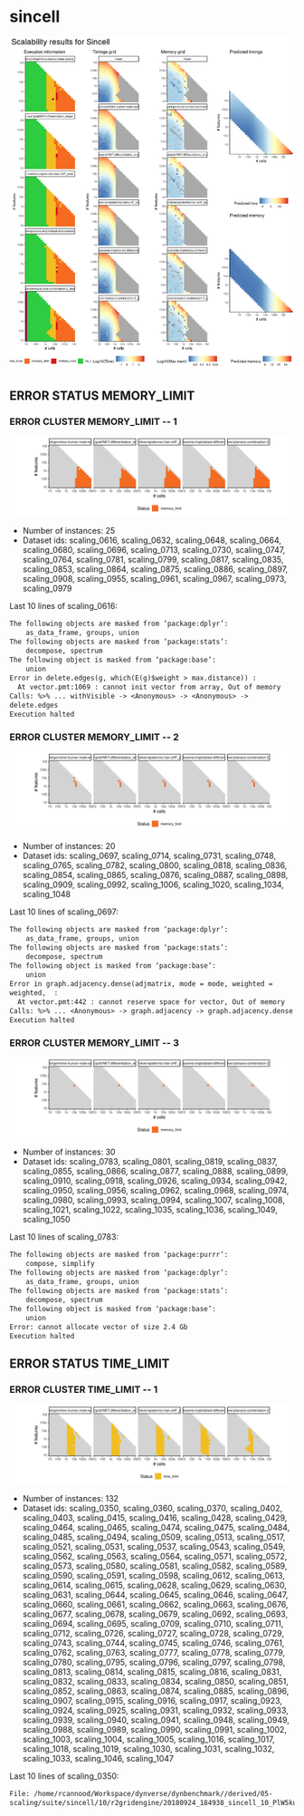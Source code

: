 # sincell
![Overview](sincell.png)

## ERROR STATUS MEMORY_LIMIT

### ERROR CLUSTER MEMORY_LIMIT -- 1
![Cluster plot](error_class_plots/sincell_memory_limit_1.png)

 * Number of instances: 25
 * Dataset ids: scaling_0616, scaling_0632, scaling_0648, scaling_0664, scaling_0680, scaling_0696, scaling_0713, scaling_0730, scaling_0747, scaling_0764, scaling_0781, scaling_0799, scaling_0817, scaling_0835, scaling_0853, scaling_0864, scaling_0875, scaling_0886, scaling_0897, scaling_0908, scaling_0955, scaling_0961, scaling_0967, scaling_0973, scaling_0979

Last 10 lines of scaling_0616:
```
The following objects are masked from ‘package:dplyr’:
    as_data_frame, groups, union
The following objects are masked from ‘package:stats’:
    decompose, spectrum
The following object is masked from ‘package:base’:
    union
Error in delete.edges(g, which(E(g)$weight > max.distance)) : 
  At vector.pmt:1069 : cannot init vector from array, Out of memory
Calls: %>% ... withVisible -> <Anonymous> -> <Anonymous> -> delete.edges
Execution halted
```

### ERROR CLUSTER MEMORY_LIMIT -- 2
![Cluster plot](error_class_plots/sincell_memory_limit_2.png)

 * Number of instances: 20
 * Dataset ids: scaling_0697, scaling_0714, scaling_0731, scaling_0748, scaling_0765, scaling_0782, scaling_0800, scaling_0818, scaling_0836, scaling_0854, scaling_0865, scaling_0876, scaling_0887, scaling_0898, scaling_0909, scaling_0992, scaling_1006, scaling_1020, scaling_1034, scaling_1048

Last 10 lines of scaling_0697:
```
The following objects are masked from ‘package:dplyr’:
    as_data_frame, groups, union
The following objects are masked from ‘package:stats’:
    decompose, spectrum
The following object is masked from ‘package:base’:
    union
Error in graph.adjacency.dense(adjmatrix, mode = mode, weighted = weighted,  : 
  At vector.pmt:442 : cannot reserve space for vector, Out of memory
Calls: %>% ... <Anonymous> -> graph.adjacency -> graph.adjacency.dense
Execution halted
```

### ERROR CLUSTER MEMORY_LIMIT -- 3
![Cluster plot](error_class_plots/sincell_memory_limit_3.png)

 * Number of instances: 30
 * Dataset ids: scaling_0783, scaling_0801, scaling_0819, scaling_0837, scaling_0855, scaling_0866, scaling_0877, scaling_0888, scaling_0899, scaling_0910, scaling_0918, scaling_0926, scaling_0934, scaling_0942, scaling_0950, scaling_0956, scaling_0962, scaling_0968, scaling_0974, scaling_0980, scaling_0993, scaling_0994, scaling_1007, scaling_1008, scaling_1021, scaling_1022, scaling_1035, scaling_1036, scaling_1049, scaling_1050

Last 10 lines of scaling_0783:
```
The following objects are masked from ‘package:purrr’:
    compose, simplify
The following objects are masked from ‘package:dplyr’:
    as_data_frame, groups, union
The following objects are masked from ‘package:stats’:
    decompose, spectrum
The following object is masked from ‘package:base’:
    union
Error: cannot allocate vector of size 2.4 Gb
Execution halted
```

## ERROR STATUS TIME_LIMIT

### ERROR CLUSTER TIME_LIMIT -- 1
![Cluster plot](error_class_plots/sincell_time_limit_1.png)

 * Number of instances: 132
 * Dataset ids: scaling_0350, scaling_0360, scaling_0370, scaling_0402, scaling_0403, scaling_0415, scaling_0416, scaling_0428, scaling_0429, scaling_0464, scaling_0465, scaling_0474, scaling_0475, scaling_0484, scaling_0485, scaling_0494, scaling_0509, scaling_0513, scaling_0517, scaling_0521, scaling_0531, scaling_0537, scaling_0543, scaling_0549, scaling_0562, scaling_0563, scaling_0564, scaling_0571, scaling_0572, scaling_0573, scaling_0580, scaling_0581, scaling_0582, scaling_0589, scaling_0590, scaling_0591, scaling_0598, scaling_0612, scaling_0613, scaling_0614, scaling_0615, scaling_0628, scaling_0629, scaling_0630, scaling_0631, scaling_0644, scaling_0645, scaling_0646, scaling_0647, scaling_0660, scaling_0661, scaling_0662, scaling_0663, scaling_0676, scaling_0677, scaling_0678, scaling_0679, scaling_0692, scaling_0693, scaling_0694, scaling_0695, scaling_0709, scaling_0710, scaling_0711, scaling_0712, scaling_0726, scaling_0727, scaling_0728, scaling_0729, scaling_0743, scaling_0744, scaling_0745, scaling_0746, scaling_0761, scaling_0762, scaling_0763, scaling_0777, scaling_0778, scaling_0779, scaling_0780, scaling_0795, scaling_0796, scaling_0797, scaling_0798, scaling_0813, scaling_0814, scaling_0815, scaling_0816, scaling_0831, scaling_0832, scaling_0833, scaling_0834, scaling_0850, scaling_0851, scaling_0852, scaling_0863, scaling_0874, scaling_0885, scaling_0896, scaling_0907, scaling_0915, scaling_0916, scaling_0917, scaling_0923, scaling_0924, scaling_0925, scaling_0931, scaling_0932, scaling_0933, scaling_0939, scaling_0940, scaling_0941, scaling_0948, scaling_0949, scaling_0988, scaling_0989, scaling_0990, scaling_0991, scaling_1002, scaling_1003, scaling_1004, scaling_1005, scaling_1016, scaling_1017, scaling_1018, scaling_1019, scaling_1030, scaling_1031, scaling_1032, scaling_1033, scaling_1046, scaling_1047

Last 10 lines of scaling_0350:
```
File: /home/rcannood/Workspace/dynverse/dynbenchmark//derived/05-scaling/suite/sincell/10/r2gridengine/20180924_184938_sincell_10_PlW5kuPAyr/log/log.350.e.txt
```


